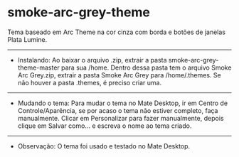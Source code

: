 # smoke-arc-grey-theme
Tema baseado em Arc Theme na cor cinza com borda e botões de janelas Plata Lumine.
_____
* Instalando:
Ao baixar o arquivo .zip, extrair a pasta smoke-arc-grey-theme-master para sua /home. Dentro dessa pasta tem o arquivo Smoke Arc Grey.zip, extrair a pasta Smoke Arc Grey para /home/.themes. Se não houver a pasta .themes, é preciso criar uma.
_____
* Mudando o tema:
Para mudar o tema no Mate Desktop, ir em Centro de Controle/Aparência, se por acaso o tema não estiver completo, faça manualmente. Clicar em Personalizar para fazer manualmente, depois clique em Salvar como... e escreva o nome ao tema criado.
_____
* Observação: O tema foi usado e testado no Mate Desktop.
